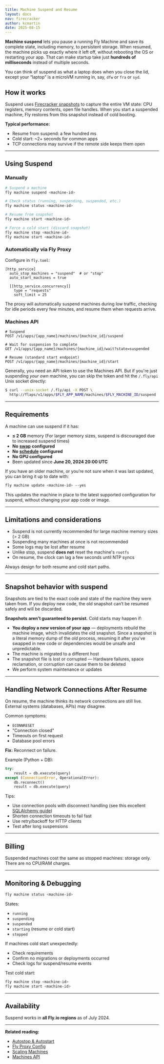 ```yaml
---
title: Machine Suspend and Resume
layout: docs
nav: firecracker
author: kcmartin
date: 2025-08-15
---
```


**Machine suspend** lets you pause a running Fly Machine and save its complete state, including memory, to persistent storage. When resumed, the machine picks up exactly where it left off, without rebooting the OS or restarting your app. That can make startup take just **hundreds of milliseconds** instead of multiple seconds.

You can think of suspend as what a laptop does when you close the lid, except your “laptop” is a microVM running in, say, `dfw` or `fra` or `syd`.

## How it works

Suspend uses [Firecracker snapshots](https://firecracker-microvm.github.io/) to capture the entire VM state: CPU registers, memory contents, open file handles. When you start a suspended machine, Fly restores from this snapshot instead of cold booting.

**Typical performance:**

- Resume from suspend: a few hundred ms
- Cold start: ~2+ seconds for common apps
- TCP connections may survive if the remote side keeps them open

---

## Using Suspend

### Manually

```bash
# Suspend a machine
fly machine suspend <machine-id>

# Check status (running, suspending, suspended, etc.)
fly machine status <machine-id>

# Resume from snapshot
fly machine start <machine-id>

# Force a cold start (discard snapshot)
fly machine stop <machine-id>
fly machine start <machine-id>
```

### Automatically via Fly Proxy

Configure in `fly.toml`:

```
[http_service]
  auto_stop_machines = "suspend"  # or "stop"
  auto_start_machines = true
  
  [[http_service.concurrency]]
    type = "requests"
    soft_limit = 25
```

The proxy will automatically suspend machines during low traffic, checking for idle periods every few minutes, and resume them when requests arrive.

### Machines API

```
# Suspend
POST /v1/apps/{app_name}/machines/{machine_id}/suspend

# Wait for suspension to complete
GET /v1/apps/{app_name}/machines/{machine_id}/wait?state=suspended

# Resume (standard start endpoint)
POST /v1/apps/{app_name}/machines/{machine_id}/start
```

Generally, you need an API token to use the Machines API. But if you're just suspending _your own_ machine, you can skip the token and hit the `/.fly/api` Unix socket directly:

```bash
$ curl --unix-socket /.fly/api -X POST \
  http://flaps/v1/apps/$FLY_APP_NAME/machines/$FLY_MACHINE_ID/suspend
```

---

## Requirements

A machine can use suspend if it has:

- **≤ 2 GB** memory (For larger memory sizes, suspend is discouraged due to increased suspend times)
- **No** [**swap**](https://fly.io/docs/reference/configuration/#swap_size_mb-option) **configured**
- **No** [**schedule**](https://fly.io/docs/machines/flyctl/fly-machine-run/#start-a-machine-on-a-schedule) **configured** 
- **No GPU configured**
- Been updated since **June 20, 2024 20:00 UTC**

If you have an older machine, or you’re not sure when it was last updated, you can bring it up to date with:

```bash
fly machine update <machine-id> --yes 
```

This updates the machine in place to the latest supported configuration for suspend, without changing your app code or image.

---

## Limitations and considerations

- Suspend is not currently recommended for large machine memory sizes (> 2 GB)
- Suspending many machines at once is not recommended
- Some logs may be lost after resume
- Unlike stop, suspend **does not** reset the machine's `rootfs` 
- On resume, the clock can lag a few seconds until NTP syncs

<div class="callout">
Always design for both resume and cold start paths.
</div>

---

## Snapshot behavior with suspend

<div class="warning icon">
Snapshots are tied to the exact code and state of the machine they were taken from. If you deploy new code, the old snapshot can’t be resumed safely and will be discarded.
</div>

**Snapshots** **aren’t guaranteed to persist.** Cold starts may happen if:

- **You deploy a new version of your app** — deployments rebuild the machine image, which invalidates the old snapshot. Since a snapshot is a literal memory dump of the _old_ process, resuming it after you’ve swapped in new code or dependencies would be unsafe and unpredictable.
- The machine is migrated to a different host
- The snapshot file is lost or corrupted — Hardware failures, space reclamation, or corruption can cause them to be deleted
- We perform system maintenance or updates

---

## Handling Network Connections After Resume

On resume, the machine thinks its network connections are still live. External systems (databases, APIs) may disagree.

Common symptoms:

- `ECONNRESET`
- "Connection closed"
- Timeouts on first request
- Database pool errors

**Fix:** Reconnect on failure.

Example (Python + DB):

```python
try:
    result = db.execute(query)
except (ConnectionError, OperationalError):
    db.reconnect()
    result = db.execute(query)
```

Tips:

- Use connection pools with disconnect handling (see this excellent [SQLAlchemy guide](https://docs.sqlalchemy.org/en/20/core/pooling.html#dealing-with-disconnects))
- Shorten connection timeouts to fail fast
- Use retry/backoff for HTTP clients
- Test after long suspensions

---

## Billing

Suspended machines cost the same as stopped machines: storage only. There are no CPU/RAM charges.

---

## Monitoring & Debugging

```bash
fly machine status <machine-id>
```

States:

- `running`
- `suspending`
- `suspended`
- `starting` (resume or cold start)
- `stopped`

If machines cold start unexpectedly:

- Check requirements
- Confirm no migrations or deployments occurred
- Check logs for suspend/resume events

Test cold start:

```bash
fly machine stop <machine-id>
fly machine start <machine-id>
```

---

## Availability

Suspend works in **all Fly.io regions** as of July 2024.

---

**Related reading:**

- [Autostop & Autostart](/docs/launch/autostop-autostart/)
- [Fly Proxy Config](/docs/reference/fly-proxy-autostop-autostart/)
- [Scaling Machines](/docs/apps/scale-count/)
- [Machines API](https://docs.machines.dev/)
